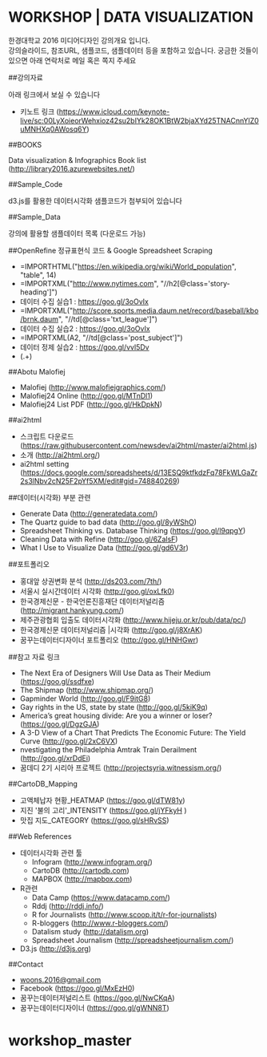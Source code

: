 WORKSHOP | DATA VISUALIZATION
===============

한경대학교 2016 미디어디자인 강의개요 입니다.  
강의슬라이드, 참조URL, 샘플코드, 샘플데이터 등을 포함하고 있습니다. 
궁금한 것들이 있으면 아래 연락처로 메일 혹은 쪽지 주세요

##강의자료

아래 링크에서 보실 수 있습니다

- 키노트 링크 (https://www.icloud.com/keynote-live/sc:00LyXoieorWehxioz42su2bIYk28OK1BtW2bjaXYd25TNACnnYlZ0uMNHXq0AWosq6Y)

##BOOKS

Data visualization & Infographics Book list (http://library2016.azurewebsites.net/)

##Sample_Code

d3.js를 활용한 데이터시각화  샘플코드가 첨부되어 있습니다

##Sample_Data

강의에 활용할 샘플데이터 목록 (다운로드 가능)

##OpenRefine 정규표현식 코드 & Google Spreadsheet Scraping

- =IMPORTHTML("https://en.wikipedia.org/wiki/World_population", "table", 14)
- =IMPORTXML("http://www.nytimes.com", "//h2[@class='story-heading']")
- 데이터 수집 실습1 : https://goo.gl/3oOvIx
 - =IMPORTXML("http://score.sports.media.daum.net/record/baseball/kbo/brnk.daum", "//td[@class='txt_league']")
- 데이터 수집 실습2 : https://goo.gl/3oOvIx
 - =IMPORTXML(A2, "//td[@class='post_subject']")
- 데이터 정제 실습2 : https://goo.gl/vvl5Dv
 - \(.+\)

##Abotu Malofiej

- Malofiej (http://www.malofiejgraphics.com/)
- Malofiej24 Online (http://goo.gl/MTnDl1)
- Malofiej24 List PDF (http://goo.gl/HkDpkN)

##ai2html

- 스크립트 다운로드 (https://raw.githubusercontent.com/newsdev/ai2html/master/ai2html.js)
- 소개 (http://ai2html.org/)
- ai2html setting (https://docs.google.com/spreadsheets/d/13ESQ9ktfkdzFq78FkWLGaZr2s3lNbv2cN25F2pYf5XM/edit#gid=748840269)



##데이터(시각화) 부분 관련 

- Generate Data (http://generatedata.com/)
- The Quartz guide to bad data (http://goo.gl/8yWShO)
- Spreadsheet Thinking vs. Database Thinking (https://goo.gl/l9qpgY)
- Cleaning Data with Refine (http://goo.gl/6ZalsF)
- What I Use to Visualize Data (http://goo.gl/gd6V3r)

##포트폴리오

- 홍대앞 상권변화 분석 (http://ds203.com/7th/)
- 서울시 실시간데이터 시각화 (http://goo.gl/oxLfk0)
- 한국경제신문 - 한국언론진흥재단 데이터저널리즘 (http://migrant.hankyung.com/)
- 제주관광협회 입출도 데이터시각화 (http://www.hijeju.or.kr/pub/data/pc/)
- 한국경제신문 데이터저널리즘 |시각화 (http://goo.gl/j8XrAK)
- 꿈꾸는데이터디자이너 포트폴리오 (http://goo.gl/HNHGwr)

##참고 자료 링크

- The Next Era of Designers Will Use Data as Their Medium (https://goo.gl/ssdfxe)
- The Shipmap (http://www.shipmap.org/)
- Gapminder World (http://goo.gl/F9itG8)
- Gay rights in the US, state by state (http://goo.gl/5kiK9q)
- America’s great housing divide: Are you a winner or loser? (https://goo.gl/DgzGJA)
- A 3-D View of a Chart That Predicts The Economic Future: The Yield Curve (http://goo.gl/2xC6VX)
- nvestigating the Philadelphia Amtrak Train Derailment (http://goo.gl/xrDdEi)
- 꿈데디 2기 시리아 프로젝트 (http://projectsyria.witnessism.org/)

##CartoDB_Mapping

- 고액체납자 현황_HEATMAP (https://goo.gl/dTW81y)
- 지진 '불의 고리'_INTENSITY (https://goo.gl/jYFkyH )
- 맛집 지도_CATEGORY (https://goo.gl/sHRvSS)


##Web References

- 데이터시각화 관련 툴
	- Infogram (http://www.infogram.org/)
	- CartoDB (http://cartodb.com)
	- MAPBOX (http://mapbox.com)
- R관련
	- Data Camp (https://www.datacamp.com/)
	- Rddj (http://rddj.info/)
	- R for Journalists (http://www.scoop.it/t/r-for-journalists)
	- R-bloggers (http://www.r-bloggers.com/)
	- Datalism study (http://datalism.org)
	- Spreadsheet Journalism (http://spreadsheetjournalism.com/)
- D3.js (http://d3js.org)



##Contact

- woons.2016@gmail.com
- Facebook (https://goo.gl/MxEzH0)
- 꿈꾸는데이터저널리스트 (https://goo.gl/NwCKqA)
- 꿈꾸는데이터디자이너 (https://goo.gl/gWNN8T)
# workshop_master
